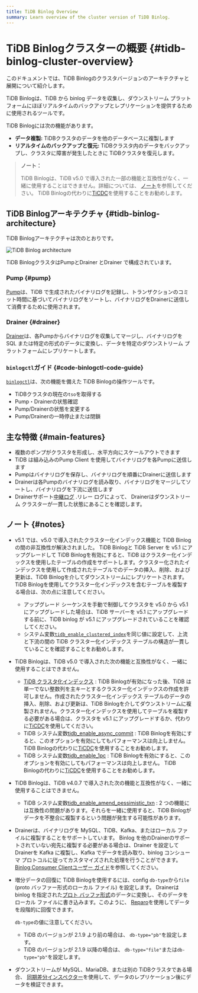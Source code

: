 ```yaml
---
title: TiDB Binlog Overview
summary: Learn overview of the cluster version of TiDB Binlog.
---
```


# TiDB Binlogクラスターの概要 {#tidb-binlog-cluster-overview}

このドキュメントでは、TiDB Binlogのクラスタバージョンのアーキテクチャと展開について紹介します。

TiDB Binlogは、TiDB から binlog データを収集し、ダウンストリーム プラットフォームにほぼリアルタイムのバックアップとレプリケーションを提供するために使用されるツールです。

TiDB Binlogには次の機能があります。

-   **データ複製:** TiDBクラスタのデータを他のデータベースに複製します
-   **リアルタイムのバックアップと復元:** TiDBクラスタ内のデータをバックアップし、クラスタに障害が発生したときに TiDBクラスタを復元します。

> **ノート：**
>
> TiDB Binlogは、TiDB v5.0 で導入された一部の機能と互換性がなく、一緒に使用することはできません。詳細については、 [ノート](#notes)を参照してください。 TiDB Binlogの代わりに[TiCDC](/ticdc/ticdc-overview.md)を使用することをお勧めします。

## TiDB Binlogアーキテクチャ {#tidb-binlog-architecture}

TiDB Binlogアーキテクチャは次のとおりです。

![TiDB Binlog architecture](https://download.pingcap.com/images/docs/tidb-binlog-cluster-architecture.png)

TiDB BinlogクラスタはPumpとDrainer とDrainer で構成されています。

### Pump {#pump}

[Pump](https://github.com/pingcap/tidb-binlog/blob/master/pump)は、TiDB で生成されたバイナリログを記録し、トランザクションのコミット時間に基づいてバイナリログをソートし、バイナリログをDrainerに送信して消費するために使用されます。

### Drainer {#drainer}

[Drainer](https://github.com/pingcap/tidb-binlog/tree/master/drainer)は、各Pumpからバイナリログを収集してマージし、バイナリログを SQL または特定の形式のデータに変換し、データを特定のダウンストリーム プラットフォームにレプリケートします。

### <code>binlogctl</code>ガイド {#code-binlogctl-code-guide}

[`binlogctl`](https://github.com/pingcap/tidb-binlog/tree/master/binlogctl)は、次の機能を備えた TiDB Binlogの操作ツールです。

-   TiDBクラスタの現在の`tso`を取得する
-   Pump・Drainerの状態確認
-   Pump/Drainerの状態を変更する
-   Pump/Drainerの一時停止または閉鎖

## 主な特徴 {#main-features}

-   複数のポンプがクラスタを形成し、水平方向にスケールアウトできます
-   TiDB は組み込みのPump Client を使用してバイナリログを各Pumpに送信します
-   Pumpはバイナリログを保存し、バイナリログを順番にDrainerに送信します
-   Drainerは各Pumpのバイナリログを読み取り、バイナリログをマージしてソートし、バイナリログを下流に送信します
-   Drainerサポート[中継ログ](/tidb-binlog/tidb-binlog-relay-log.md) .リレー ログによって、 Drainerはダウンストリーム クラスターが一貫した状態にあることを確認します。

## ノート {#notes}

-   v5.1 では、v5.0 で導入されたクラスター化インデックス機能と TiDB Binlogの間の非互換性が解決されました。 TiDB Binlogと TiDB Server を v5.1 にアップグレードして TiDB Binlogを有効にすると、TiDB はクラスター化インデックスを使用したテーブルの作成をサポートします。クラスター化されたインデックスを使用して作成されたテーブルでのデータの挿入、削除、および更新は、TiDB Binlogを介してダウンストリームにレプリケートされます。 TiDB Binlogを使用してクラスター化インデックスを含むテーブルを複製する場合は、次の点に注意してください。

    -   アップグレード シーケンスを手動で制御してクラスタを v5.0 から v5.1 にアップグレードした場合は、TiDB サーバーを v5.1 にアップグレードする前に、TiDB binlog が v5.1 にアップグレードされていることを確認してください。
    -   システム変数[`tidb_enable_clustered_index`](/system-variables.md#tidb_enable_clustered_index-new-in-v50)を同じ値に設定して、上流と下流の間の TiDB クラスター化インデックス テーブルの構造が一貫していることを確認することをお勧めします。

-   TiDB Binlogは、TiDB v5.0 で導入された次の機能と互換性がなく、一緒に使用することはできません。

    -   [TiDB クラスタ化インデックス](/clustered-indexes.md#limitations) : TiDB Binlogが有効になった後、TiDB は単一でない整数列を主キーとするクラスター化インデックスの作成を許可しません。作成されたクラスター化インデックス テーブルのデータの挿入、削除、および更新は、TiDB Binlogを介してダウンストリームに複製されません。クラスター化インデックスを使用してテーブルを複製する必要がある場合は、クラスタを v5.1 にアップグレードするか、代わりに[TiCDC](/ticdc/ticdc-overview.md)を使用してください。
    -   TiDB システム変数[tidb_enable_async_commit](/system-variables.md#tidb_enable_async_commit-new-in-v50) : TiDB Binlogを有効にすると、このオプションを有効にしてもパフォーマンスは向上しません。 TiDB Binlogの代わりに[TiCDC](/ticdc/ticdc-overview.md)を使用することをお勧めします。
    -   TiDB システム変数[tidb_enable_1pc](/system-variables.md#tidb_enable_1pc-new-in-v50) : TiDB Binlogを有効にすると、このオプションを有効にしてもパフォーマンスは向上しません。 TiDB Binlogの代わりに[TiCDC](/ticdc/ticdc-overview.md)を使用することをお勧めします。

-   TiDB Binlogは、TiDB v4.0.7 で導入された次の機能と互換性がなく、一緒に使用することはできません。

    -   TiDB システム変数[tidb_enable_amend_pessimistic_txn](/system-variables.md#tidb_enable_amend_pessimistic_txn-new-in-v407) : 2 つの機能には互換性の問題があります。それらを一緒に使用すると、TiDB Binlogがデータを不整合に複製するという問題が発生する可能性があります。

-   Drainerは、バイナリログを MySQL、TiDB、Kafka、またはローカル ファイルに複製することをサポートしています。 Binlog を他のDrainerのサポートされていない宛先に複製する必要がある場合は、Drainer を設定してDrainerを Kafka に複製し、Kafka でデータを読み取り、binlog コンシューマ プロトコルに従ってカスタマイズされた処理を行うことができます。 [Binlog Consumer Clientユーザー ガイド](/tidb-binlog/binlog-consumer-client.md)を参照してください。

-   増分データの回復に TiDB Binlogを使用するには、config `db-type`から`file` (proto バッファー形式のローカル ファイル) を設定します。 Drainerは binlog を指定された[プロト バッファ形式](https://github.com/pingcap/tidb-binlog/blob/master/proto/pb_binlog.proto)のデータに変換し、そのデータをローカル ファイルに書き込みます。このように、 [Reparo](/tidb-binlog/tidb-binlog-reparo.md)を使用してデータを段階的に回復できます。

    `db-type`の値に注意してください。

    -   TiDB のバージョンが 2.1.9 より前の場合は、 `db-type="pb"`を設定します。
    -   TiDB のバージョンが 2.1.9 以降の場合は、 `db-type="file"`または`db-type="pb"`を設定します。

-   ダウンストリームが MySQL、MariaDB、または別の TiDBクラスタである場合、 [同期差分インスペクター](/sync-diff-inspector/sync-diff-inspector-overview.md)を使用して、データのレプリケーション後にデータを検証できます。
